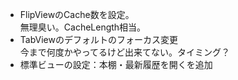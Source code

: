 * FlipViewのCache数を設定。  
無理臭い。CacheLength相当。
* TabViewのデフォルトのフォーカス変更  
今まで何度かやってるけど出来てない。タイミング？
* 標準ビューの設定：本棚・最新履歴を開くを追加
